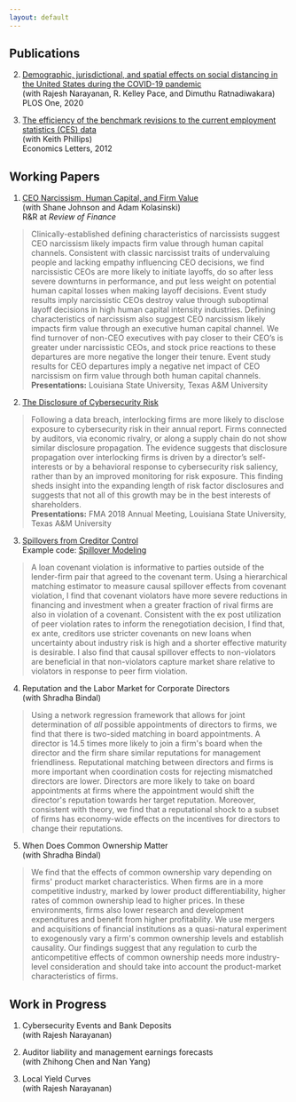```yaml
---
layout: default
---
```


## Publications

2. [Demographic, jurisdictional, and spatial effects on social distancing in the United States during the COVID-19 pandemic](https://journals.plos.org/plosone/article/authors?id=10.1371/journal.pone.0239572)<br/>
	(with Rajesh Narayanan, R. Kelley Pace, and Dimuthu Ratnadiwakara)<br/>
	PLOS One, 2020

1. [The efficiency of the benchmark revisions to the current employment statistics (CES) data](https://www.sciencedirect.com/science/article/abs/pii/S0165176511006410)<br/>
	(with Keith Phillips)<br/>
	Economics Letters, 2012

## Working Papers

1. [CEO Narcissism, Human Capital, and Firm Value](https://papers.ssrn.com/abstract=3209882)<br/>
  (with Shane Johnson and Adam Kolasinski)<br/>
  R&R at *Review of Finance*
> Clinically-established defining characteristics of narcissists suggest CEO narcissism likely impacts firm value through human capital channels. Consistent with classic narcissist traits of undervaluing people and lacking empathy influencing CEO decisions, we find narcissistic CEOs are more likely to initiate layoffs, do so after less severe downturns in performance, and put less weight on potential human capital losses when making layoff decisions. Event study results imply narcissistic CEOs destroy value through suboptimal layoff decisions in high human capital intensity industries. Defining characteristics of narcissism also suggest CEO narcissism likely impacts firm value through an executive human capital channel. We find turnover of non-CEO executives with pay closer to their CEO’s is greater under narcissistic CEOs, and stock price reactions to these departures are more negative the longer their tenure. Event study results for CEO departures imply a negative net impact of CEO narcissism on firm value through both human capital channels.<br/>
<b>Presentations:</b> Louisiana State University, Texas A&M University

2. [The Disclosure of Cybersecurity Risk](https://papers.ssrn.com/sol3/papers.cfm?abstract_id=3077632)<br/>
> Following a data breach, interlocking firms are more likely to disclose exposure to cybersecurity risk in their annual report.  Firms connected by auditors, via economic rivalry, or along a supply chain do not show similar disclosure propagation.  The evidence suggests that disclosure propagation over interlocking firms is driven by a director’s self-interests or by a behavioral response to cybersecurity risk saliency, rather than by an improved monitoring for risk exposure.  This finding sheds insight into the expanding length of risk factor disclosures and suggests that not all of this growth may be in the best interests of shareholders.<br/>
<b>Presentations:</b> FMA 2018 Annual Meeting, Louisiana State University, Texas A&M University

3. [Spillovers from Creditor Control](https://papers.ssrn.com/sol3/papers.cfm?abstract_id=2866505)
<br/>Example code: [Spillover Modeling](https://nordlund.ai/SpilloverModeling)
> A loan covenant violation is informative to parties outside of the lender-firm pair that agreed to the covenant term.  Using a hierarchical matching estimator to measure causal spillover effects from covenant violation, I find that covenant violators have more severe reductions in financing and investment when a greater fraction of rival firms are also in violation of a covenant.  Consistent with the ex post utilization of peer violation rates to inform the renegotiation decision, I find that, ex ante, creditors use stricter covenants on new loans when uncertainty about industry risk is high and a shorter effective maturity is desirable.  I also find that causal spillover effects to non-violators are beneficial in that non-violators capture market share relative to violators in response to peer firm violation.

4. Reputation and the Labor Market for Corporate Directors<br/>
	(with Shradha Bindal)
> Using a network regression framework that allows for joint determination of *all* possible appointments of directors to firms, we find that there is two-sided matching in board appointments.  A director is 14.5 times more likely to join a firm's board when the director and the firm share similar reputations for management friendliness.  Reputational matching between directors and firms is more important when coordination costs for rejecting mismatched directors are lower.  Directors are more likely to take on board appointments at firms where the appointment would shift the director's reputation towards her target reputation.  Moreover, consistent with theory, we find that a reputational shock to a subset of firms has economy-wide effects on the incentives for directors to change their reputations.

5. When Does Common Ownership Matter<br/>
	(with Shradha Bindal)
> We find that the effects of common ownership vary depending on firms' product market characteristics. When firms are in a more competitive industry, marked by lower product differentiability, higher rates of common ownership lead to higher prices.  In these environments, firms also lower research and development expenditures and benefit from higher profitability. We use mergers and acquisitions of financial institutions as a quasi-natural experiment to exogenously vary a firm's common ownership levels and establish causality. Our findings suggest that any regulation to curb the anticompetitive effects of common ownership needs more industry-level consideration and should take into account the product-market characteristics of firms.



## Work in Progress

1. Cybersecurity Events and Bank Deposits<br/>
	(with Rajesh Narayanan)

2. Auditor liability and management earnings forecasts<br/>
	(with Zhihong Chen and Nan Yang)

3. Local Yield Curves<br/>
	(with Rajesh Narayanan)
